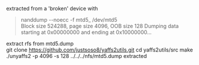 extracted from a 'broken' device with  
>nanddump --noecc -f mtd5_ /dev/mtd5  
Block size 524288, page size 4096, OOB size 128
Dumping data starting at 0x00000000 and ending at 0x10000000...

extract rfs from mtd5.dump  
git clone https://github.com/justsoso8/yaffs2utils.git
cd yaffs2utils/src
make
./unyaffs2 -p 4096 -s 128  ../../../nfs/mtd5.dump extracted
